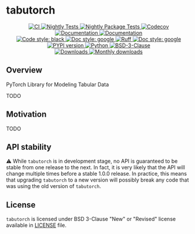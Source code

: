 # tabutorch

<p align="center">
    <a href="https://github.com/durandtibo/tabutorch/actions">
        <img alt="CI" src="https://github.com/durandtibo/tabutorch/workflows/CI/badge.svg">
    </a>
    <a href="https://github.com/durandtibo/tabutorch/actions">
        <img alt="Nightly Tests" src="https://github.com/durandtibo/tabutorch/workflows/Nightly%20Tests/badge.svg">
    </a>
    <a href="https://github.com/durandtibo/tabutorch/actions">
        <img alt="Nightly Package Tests" src="https://github.com/durandtibo/tabutorch/workflows/Nightly%20Package%20Tests/badge.svg">
    </a>
    <a href="https://codecov.io/gh/durandtibo/tabutorch">
        <img alt="Codecov" src="https://codecov.io/gh/durandtibo/tabutorch/branch/main/graph/badge.svg">
    </a>
    <br/>
    <a href="https://durandtibo.github.io/tabutorch/">
        <img alt="Documentation" src="https://github.com/durandtibo/tabutorch/workflows/Documentation%20(stable)/badge.svg">
    </a>
    <a href="https://durandtibo.github.io/tabutorch/">
        <img alt="Documentation" src="https://github.com/durandtibo/tabutorch/workflows/Documentation%20(unstable)/badge.svg">
    </a>
    <br/>
    <a href="https://github.com/psf/black">
        <img  alt="Code style: black" src="https://img.shields.io/badge/code%20style-black-000000.svg">
    </a>
    <a href="https://google.github.io/styleguide/pyguide.html#s3.8-comments-and-docstrings">
        <img  alt="Doc style: google" src="https://img.shields.io/badge/%20style-google-3666d6.svg">
    </a>
    <a href="https://github.com/astral-sh/ruff">
        <img src="https://img.shields.io/endpoint?url=https://raw.githubusercontent.com/astral-sh/ruff/main/assets/badge/v2.json" alt="Ruff" style="max-width:100%;">
    </a>
    <a href="https://github.com/guilatrova/tryceratops">
        <img  alt="Doc style: google" src="https://img.shields.io/badge/try%2Fexcept%20style-tryceratops%20%F0%9F%A6%96%E2%9C%A8-black">
    </a>
    <br/>
    <a href="https://pypi.org/project/tabutorch/">
        <img alt="PYPI version" src="https://img.shields.io/pypi/v/tabutorch">
    </a>
    <a href="https://pypi.org/project/tabutorch/">
        <img alt="Python" src="https://img.shields.io/pypi/pyversions/tabutorch.svg">
    </a>
    <a href="https://opensource.org/licenses/BSD-3-Clause">
        <img alt="BSD-3-Clause" src="https://img.shields.io/pypi/l/tabutorch">
    </a>
    <br/>
    <a href="https://pepy.tech/project/tabutorch">
        <img  alt="Downloads" src="https://static.pepy.tech/badge/tabutorch">
    </a>
    <a href="https://pepy.tech/project/tabutorch">
        <img  alt="Monthly downloads" src="https://static.pepy.tech/badge/tabutorch/month">
    </a>
    <br/>
</p>

## Overview

PyTorch Library for Modeling Tabular Data

TODO

## Motivation

TODO

## API stability

:warning: While `tabutorch` is in development stage, no API is guaranteed to be stable from one
release to the next. In fact, it is very likely that the API will change multiple times before a
stable 1.0.0 release. In practice, this means that upgrading `tabutorch` to a new version will
possibly break any code that was using the old version of `tabutorch`.

## License

`tabutorch` is licensed under BSD 3-Clause "New" or "Revised" license available
in [LICENSE](https://github.com/durandtibo/tabutorch/blob/main/LICENSE) file.

